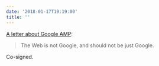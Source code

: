 ```yaml
---
date: '2018-01-17T19:19:00'
title: ''
---
```

[A letter about Google AMP](http://ampletter.org):

> The Web is not Google, and should not be just Google.

Co-signed.
